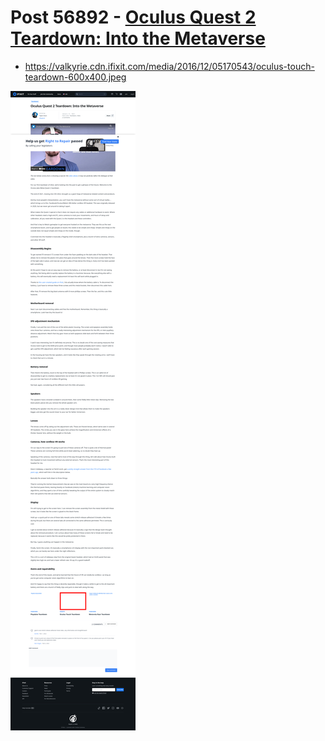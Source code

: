 # Post 56892 - [Oculus Quest 2 Teardown: Into the Metaverse](https://www.ifixit.com/News/56892/oculus-quest-2-teardown-into-the-metaverse)

- https://valkyrie.cdn.ifixit.com/media/2016/12/05170543/oculus-touch-teardown-600x400.jpeg

![screencap](screenshots/1153308c-032a-465a-9342-3585f95f75b8.png)
